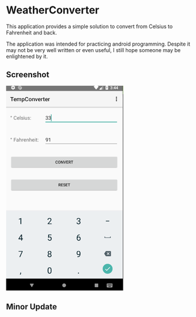 # WeatherConverter

This application provides a simple solution to convert from 
Celsius to Fahrenheit and back.  
  
The application was intended for practicing android programming. Despite it
may not be very well written or even useful, I still hope someone may be
enlightened by it.

## Screenshot
![Screenshot](scr_weatherConverter_screen.png)

## Minor Update
